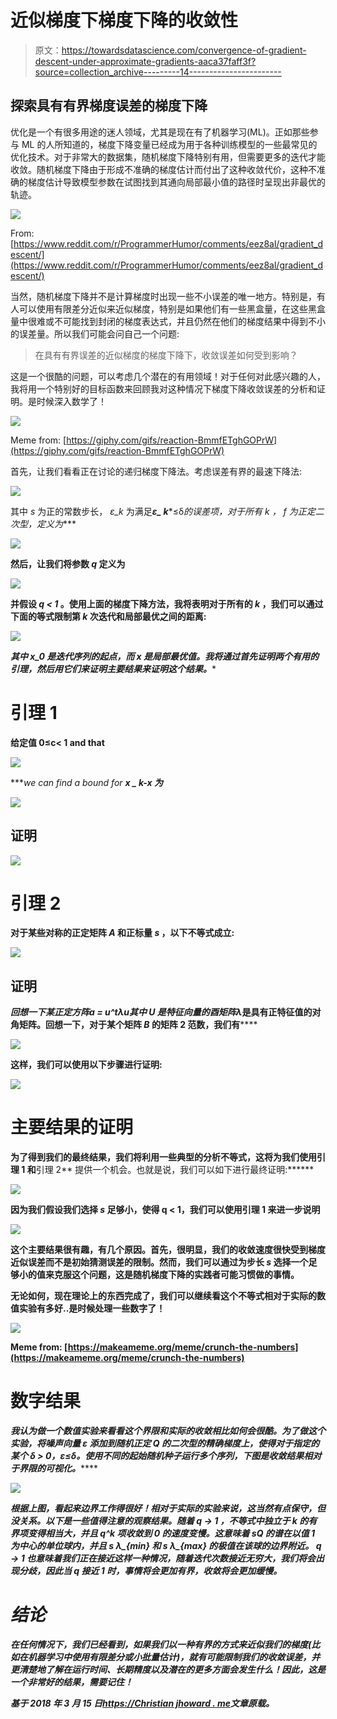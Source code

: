 # 近似梯度下梯度下降的收敛性

> 原文：<https://towardsdatascience.com/convergence-of-gradient-descent-under-approximate-gradients-aaca37faff3f?source=collection_archive---------14----------------------->

## 探索具有有界梯度误差的梯度下降

优化是一个有很多用途的迷人领域，尤其是现在有了机器学习(ML)。正如那些参与 ML 的人所知道的，梯度下降变量已经成为用于各种训练模型的一些最常见的优化技术。对于非常大的数据集，随机梯度下降特别有用，但需要更多的迭代才能收敛。随机梯度下降由于形成不准确的梯度估计而付出了这种收敛代价，这种不准确的梯度估计导致模型参数在试图找到其通向局部最小值的路径时呈现出非最优的轨迹。

![](img/f4f85bcc3de52141f462a6e3939c710f.png)

From: [https://www.reddit.com/r/ProgrammerHumor/comments/eez8al/gradient_descent/](https://www.reddit.com/r/ProgrammerHumor/comments/eez8al/gradient_descent/)

当然，随机梯度下降并不是计算梯度时出现一些不小误差的唯一地方。特别是，有人可以使用有限差分近似来近似梯度，特别是如果他们有一些黑盒量，在这些黑盒量中很难或不可能找到封闭的梯度表达式，并且仍然在他们的梯度结果中得到不小的误差量。所以我们可能会问自己一个问题:

> 在具有有界误差的近似梯度的梯度下降下，收敛误差如何受到影响？

这是一个很酷的问题，可以考虑几个潜在的有用领域！对于任何对此感兴趣的人，我将用一个特别好的目标函数来回顾我对这种情况下梯度下降收敛误差的分析和证明。是时候深入数学了！

![](img/c36e26607111fac8f9f2be0a2ed4a8a7.png)

Meme from: [https://giphy.com/gifs/reaction-BmmfETghGOPrW](https://giphy.com/gifs/reaction-BmmfETghGOPrW)

首先，让我们看看正在讨论的递归梯度下降法。考虑误差有界的最速下降法:

![](img/0155b40a04ad7cf01a7e61a4a630e9e0.png)

其中 *s* 为正的常数步长， *ε_k* 为满足***ε_ k****≤δ*的误差项，对于所有 *k* ， *f* 为正定二次型，定义为****

****![](img/06aa42584d8fbef7d17ec3a4b57da58b.png)****

****然后，让我们将参数 *q* 定义为****

****![](img/67af0a33556290d26429664ccb18d8c3.png)****

****并假设 *q < 1* 。使用上面的梯度下降方法，我将表明对于所有的 *k* ，我们可以通过下面的等式限制第 *k* 次迭代和局部最优之间的距离:****

****![](img/4a5b8239be8b0fbe318037683816daba.png)****

****其中 *x_0* 是迭代序列的起点，而 *x** 是局部最优值。我将通过首先证明两个有用的引理，然后用它们来证明主要结果来证明这个结果。****

# ****引理 1****

****给定值 0≤c< 1 and that****

****![](img/a95f2b0a02a33f68e48294fbd586ef6f.png)****

****we can find a bound for ***x _ k-x ****为********

******![](img/4a5b8239be8b0fbe318037683816daba.png)******

## ******证明******

******![](img/73163502d773ccc126eebc17a611da46.png)******

# ******引理 2******

******对于某些对称的正定矩阵 *A* 和正标量 *s* ，以下不等式成立:******

******![](img/ccaf6cdfb0e0b1bdfc4239cd7e5bfb3c.png)******

## ******证明******

******回想一下某正定方阵*a = u^tλu*其中 *U* 是特征向量的酉矩阵*λ*是具有正特征值的对角矩阵。回想一下，对于某个矩阵 *B* 的矩阵 2 范数，我们有******

******![](img/1e7955444f7f72f2de67d218137ac89a.png)******

******这样，我们可以使用以下步骤进行证明:******

******![](img/40857554dc7eafb648233218dc4d90eb.png)******

# ******主要结果的证明******

******为了得到我们的最终结果，我们将利用一些典型的分析不等式，这将为我们使用**引理 1** 和**引理 2** 提供一个机会。也就是说，我们可以如下进行最终证明:******

****![](img/b45ad268e9cad1efe0fa8d25951ba8cb.png)****

****因为我们假设我们选择 *s* 足够小，使得 q < 1，我们可以使用**引理 1** 来进一步说明****

****![](img/597a96e2e683463fe13e36d0741ca5fe.png)****

****这个主要结果很有趣，有几个原因。首先，很明显，我们的收敛速度很快受到梯度近似误差而不是初始猜测误差的限制。然而，我们可以通过为步长 *s* 选择一个足够小的值来克服这个问题，这是随机梯度下降的实践者可能习惯做的事情。****

****无论如何，现在理论上的东西完成了，我们可以继续看这个不等式相对于实际的数值实验有多好..是时候处理一些数字了！****

****![](img/ee771f4ca58c32464d536248c1b889af.png)****

****Meme from: [https://makeameme.org/meme/crunch-the-numbers](https://makeameme.org/meme/crunch-the-numbers)****

# ****数字结果****

****我认为做一个数值实验来看看这个界限和实际的收敛相比如何会很酷。为了做这个实验，将噪声向量 *ε* 添加到随机正定 *Q* 的二次型的精确梯度上，使得对于指定的某个 *δ >* 0，***ε***≤δ*。使用不同的起始随机种子运行多个序列，下图是收敛结果相对于界限的可视化。*******

*****![](img/caca3b2a29199ba729790b141e407d9b.png)*****

*****根据上图，看起来边界工作得很好！相对于实际的实验来说，这当然有点保守，但没关系。以下是一些值得注意的观察结果。随着 *q → 1* ，不等式中独立于 *k* 的有界项变得相当大，并且 *q^k* 项收敛到 *0* 的速度变慢。这意味着 *sQ* 的谱在以值 *1* 为中心的单位球内，并且 *s λ_{min}* 和 *s λ_{max}* 的极值在该球的边界附近。 *q → 1* 也意味着我们正在接近这样一种情况，随着迭代次数接近无穷大，我们将会出现分歧，因此当 *q* 接近 *1* 时，事情将会更加有界，收敛将会更加缓慢。*****

# *****结论*****

*****在任何情况下，我们已经看到，如果我们以一种有界的方式来近似我们的梯度(比如在机器学习中使用有限差分或小批量估计)，就有可能限制我们的收敛误差，并更清楚地了解在运行时间、长期精度以及潜在的更多方面会发生什么！因此，这是一个非常好的结果，需要记住！*****

******基于 2018 年 3 月 15 日*[*https://Christian jhoward . me*](https://christianjhoward.me/blog/index.php/2018/03/15/error-bound-for-gradient-descent-with-approximate-gradient/)*文章原载。******